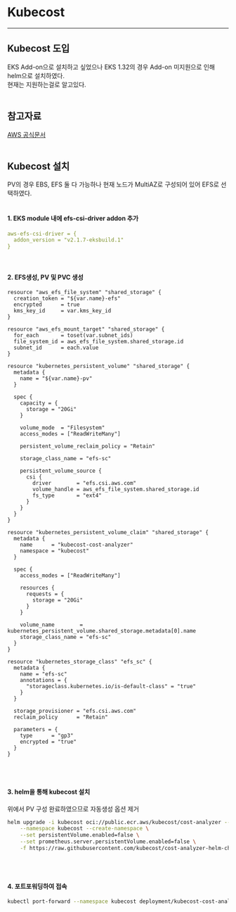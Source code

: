# Kubecost

---

## Kubecost 도입
EKS Add-on으로 설치하고 싶었으나 EKS 1.32의 경우 Add-on 미지원으로 인해 helm으로 설치하였다.
<br>
현재는 지원하는걸로 알고있다.
<br>
<br>

## 참고자료
[AWS 공식문서](https://docs.aws.amazon.com/ko_kr/eks/latest/userguide/cost-monitoring-kubecost.html#kubecost-helm)
<br>
<br>

## Kubecost 설치
PV의 경우 EBS, EFS 둘 다 가능하나 현재 노드가 MultiAZ로 구성되어 있어 EFS로 선택하였다.
<br>
<br>

#### 1. EKS module 내에 efs-csi-driver addon 추가

```yaml
aws-efs-csi-driver = {
  addon_version = "v2.1.7-eksbuild.1"
}
```

<br>

#### 2. EFS생성, PV 및 PVC 생성

```hcl
resource "aws_efs_file_system" "shared_storage" {
  creation_token = "${var.name}-efs"
  encrypted      = true
  kms_key_id     = var.kms_key_id
}

resource "aws_efs_mount_target" "shared_storage" {
  for_each       = toset(var.subnet_ids)
  file_system_id = aws_efs_file_system.shared_storage.id
  subnet_id      = each.value
}

resource "kubernetes_persistent_volume" "shared_storage" {
  metadata {
    name = "${var.name}-pv"
  }

  spec {
    capacity = {
      storage = "20Gi"
    }

    volume_mode  = "Filesystem"
    access_modes = ["ReadWriteMany"]

    persistent_volume_reclaim_policy = "Retain"

    storage_class_name = "efs-sc"

    persistent_volume_source {
      csi {
        driver        = "efs.csi.aws.com"
        volume_handle = aws_efs_file_system.shared_storage.id
        fs_type       = "ext4"
      }
    }
  }
}

resource "kubernetes_persistent_volume_claim" "shared_storage" {
  metadata {
    name      = "kubecost-cost-analyzer"
    namespace = "kubecost"
  }

  spec {
    access_modes = ["ReadWriteMany"]

    resources {
      requests = {
        storage = "20Gi"
      }
    }

    volume_name        = kubernetes_persistent_volume.shared_storage.metadata[0].name
    storage_class_name = "efs-sc"
  }
}

resource "kubernetes_storage_class" "efs_sc" {
  metadata {
    name = "efs-sc"
    annotations = {
      "storageclass.kubernetes.io/is-default-class" = "true"
    }
  }

  storage_provisioner = "efs.csi.aws.com"
  reclaim_policy      = "Retain"

  parameters = {
    type      = "gp3"
    encrypted = "true"
  }
} 
```

<br>
<br>

#### 3. helm을 통해 kubecost 설치
위에서 PV 구성 완료하였으므로 자동생성 옵션 제거

```bash
helm upgrade -i kubecost oci://public.ecr.aws/kubecost/cost-analyzer --version 2.7.0 \
    --namespace kubecost --create-namespace \
    --set persistentVolume.enabled=false \
    --set prometheus.server.persistentVolume.enabled=false \
    -f https://raw.githubusercontent.com/kubecost/cost-analyzer-helm-chart/develop/cost-analyzer/values-eks-cost-monitoring.yaml
```

<br>
<br>

#### 4. 포트포워딩하여 접속

```bash
kubectl port-forward --namespace kubecost deployment/kubecost-cost-analyzer 9090
```